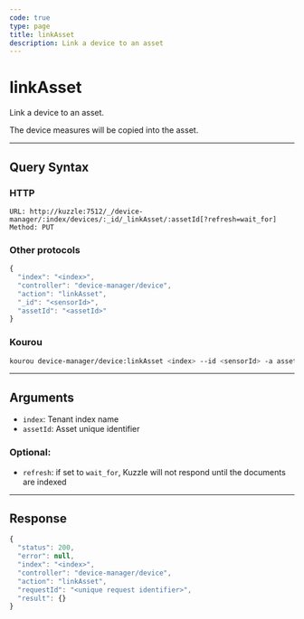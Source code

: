 ```yaml
---
code: true
type: page
title: linkAsset
description: Link a device to an asset
---
```


# linkAsset

Link a device to an asset.

The device measures will be copied into the asset.

---

## Query Syntax

### HTTP

```http
URL: http://kuzzle:7512/_/device-manager/:index/devices/:_id/_linkAsset/:assetId[?refresh=wait_for]
Method: PUT
```

### Other protocols

```js
{
  "index": "<index>",
  "controller": "device-manager/device",
  "action": "linkAsset",
  "_id": "<sensorId>",
  "assetId": "<assetId>"
}
```

### Kourou

```bash
kourou device-manager/device:linkAsset <index> --id <sensorId> -a assetId=<assetId>
```
---

## Arguments

- `index`: Tenant index name
- `assetId`: Asset unique identifier

### Optional:

- `refresh`: if set to `wait_for`, Kuzzle will not respond until the documents are indexed

---

## Response

```js
{
  "status": 200,
  "error": null,
  "index": "<index>",
  "controller": "device-manager/device",
  "action": "linkAsset",
  "requestId": "<unique request identifier>",
  "result": {}
}
```
